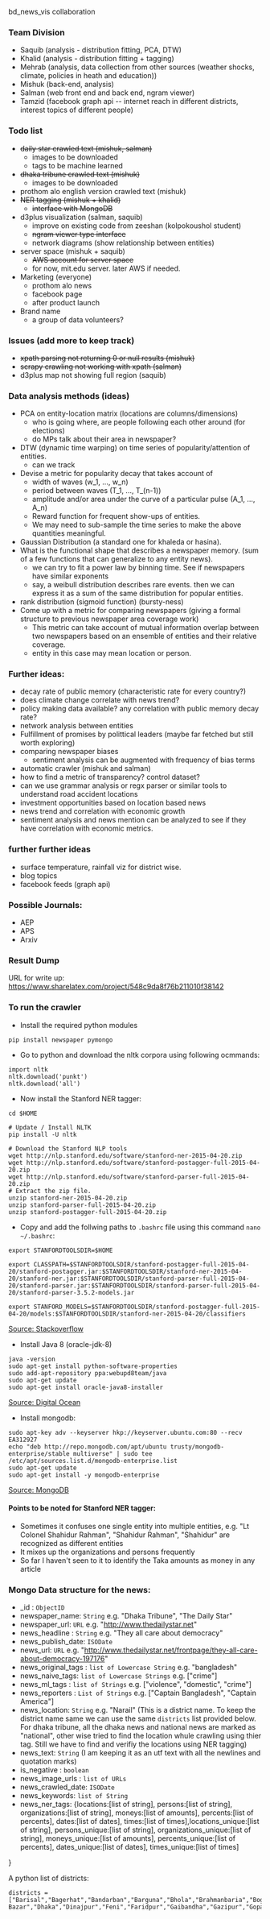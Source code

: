 bd_news_vis collaboration

### Team Division
- Saquib (analysis - distribution fitting, PCA, DTW)
- Khalid (analysis - distribution fitting + tagging)
- Mehrab (analysis, data collection from other sources (weather shocks, climate, policies in heath and education))
- Mishuk (back-end, analysis)
- Salman (web front end and back end, ngram viewer)
- Tamzid (facebook graph api -- internet reach in different districts, interest topics of different people)

### Todo list
- ~~daily star crawled text (mishuk, salman)~~
  - images to be downloaded
  - tags to be machine learned
- ~~dhaka tribune crawled text (mishuk)~~
  - images to be downloaded
- prothom alo english version crawled text (mishuk)
- ~~NER tagging (mishuk + khalid)~~
  - ~~interface with MongoDB~~
- d3plus visualization (salman, saquib)
  - improve on existing code from zeeshan (kolpokoushol student)
  - ~~ngram viewer type interface~~
  - network diagrams (show relationship between entities)
- server space (mishuk + saquib)
  - ~~AWS account for server space~~
  - for now, mit.edu server. later AWS if needed.
- Marketing (everyone)
  - prothom alo news
  - facebook page
  - after product launch
- Brand name
  - a group of data volunteers?

### Issues (add more to keep track)
- ~~xpath parsing not returning 0 or null results (mishuk)~~
- ~~scrapy crawling not working with xpath (salman)~~
- d3plus map not showing full region (saquib)

### Data analysis methods (ideas)
- PCA on entity-location matrix (locations are columns/dimensions)
  - who is going where, are people following each other around (for elections)
  - do MPs talk about their area in newspaper?
- DTW (dynamic time warping) on time series of popularity/attention of entities.
  - can we track 
- Devise a metric for popularity decay that takes account of
  - width of waves (w_1, ..., w_n)
  - period between waves (T_1, ..., T_(n-1))
  - amplitude and/or area under the curve of a particular pulse (A_1, ..., A_n)
  - Reward function for frequent show-ups of entities.
  - We may need to sub-sample the time series to make the above quantities meaningful.
- Gaussian Distribution (a standard one for khaleda or hasina). 
- What is the functional shape that describes a newspaper memory. (sum of a few functions that can generalize to any entity news).
  - we can try to fit a power law by binning time. See if newspapers have similar exponents
  - say, a weibull distribution describes rare events. then we can express it as a sum of the same distribution for popular entities.
- rank distribution (sigmoid function) (bursty-ness)
- Come up with a metric for comparing newspapers (giving a formal structure to previous newspaper area coverage work)
  - This metric can take account of mutual information overlap between two newspapers based on an ensemble of entities and their relative coverage.
  - entity in this case may mean location or person.

### Further ideas:
- decay rate of public memory (characteristic rate for every country?)
- does climate change correlate with news trend?
- policy making data available? any correlation with public memory decay rate?
- network analysis between entities
- Fulfillment of promises by polittical leaders (maybe far fetched but still worth exploring)
- comparing newspaper biases
  - sentiment analysis can be augmented with frequency of bias terms
- automatic crawler (mishuk and salman)
- how to find a metric of transparency? control dataset?
- can we use grammar analysis or regx parser or similar tools to understand road accident locations
- investment opportunities based on location based news
- news trend and correlation with economic growth
- sentiment analysis and news mention can be analyzed to see if they have correlation with economic metrics.

### further further ideas
- surface temperature, rainfall viz for district wise.
- blog topics
- facebook feeds (graph api)

### Possible Journals: 
- AEP
- APS
- Arxiv

### Result Dump
URL for write up: https://www.sharelatex.com/project/548c9da8f76b211010f38142

### To run the crawler

- Install the required python modules
```
pip install newspaper pymongo
```
- Go to python and download the nltk corpora using following ocmmands:
```
import nltk
nltk.download('punkt')
nltk.download('all')
```
- Now install the Stanford NER tagger:
```
cd $HOME

# Update / Install NLTK
pip install -U nltk

# Download the Stanford NLP tools
wget http://nlp.stanford.edu/software/stanford-ner-2015-04-20.zip
wget http://nlp.stanford.edu/software/stanford-postagger-full-2015-04-20.zip
wget http://nlp.stanford.edu/software/stanford-parser-full-2015-04-20.zip
# Extract the zip file.
unzip stanford-ner-2015-04-20.zip 
unzip stanford-parser-full-2015-04-20.zip 
unzip stanford-postagger-full-2015-04-20.zip
```
- Copy and add the follwing paths to `.bashrc` file using this command `nano ~/.bashrc`:
```
export STANFORDTOOLSDIR=$HOME

export CLASSPATH=$STANFORDTOOLSDIR/stanford-postagger-full-2015-04-20/stanford-postagger.jar:$STANFORDTOOLSDIR/stanford-ner-2015-04-20/stanford-ner.jar:$STANFORDTOOLSDIR/stanford-parser-full-2015-04-20/stanford-parser.jar:$STANFORDTOOLSDIR/stanford-parser-full-2015-04-20/stanford-parser-3.5.2-models.jar

export STANFORD_MODELS=$STANFORDTOOLSDIR/stanford-postagger-full-2015-04-20/models:$STANFORDTOOLSDIR/stanford-ner-2015-04-20/classifiers
```
[Source: Stackoverflow](http://stackoverflow.com/questions/13883277/stanford-parser-and-nltk/34112695#34112695)

- Install Java 8 (oracle-jdk-8)
```
java -version
sudo apt-get install python-software-properties
sudo add-apt-repository ppa:webupd8team/java
sudo apt-get update
sudo apt-get install oracle-java8-installer
```
[Source: Digital Ocean](https://www.digitalocean.com/community/tutorials/how-to-install-java-on-ubuntu-with-apt-get)
- Install mongodb:
```
sudo apt-key adv --keyserver hkp://keyserver.ubuntu.com:80 --recv EA312927
echo "deb http://repo.mongodb.com/apt/ubuntu trusty/mongodb-enterprise/stable multiverse" | sudo tee /etc/apt/sources.list.d/mongodb-enterprise.list
sudo apt-get update
sudo apt-get install -y mongodb-enterprise
```
[Source: MongoDB](https://docs.mongodb.org/manual/tutorial/install-mongodb-enterprise-on-ubuntu/)
#### Points to be noted for Stanford NER tagger:
- Sometimes it confuses one single entity into multiple entities, e.g. "Lt Colonel Shahidur Rahman", "Shahidur Rahman", "Shahidur" are recognized as different entities
- It mixes up the organizations and persons frequently
- So far I haven't seen to it to identify the Taka amounts as money in any article

### Mongo Data structure for the news:

- _id : `ObjectID`
- newspaper_name: `String` e.g. "Dhaka Tribune", "The Daily Star"
- newspaper_url: `URL` e.g. "http://www.thedailystar.net"
- news_headline : `String` e.g. "They all care about democracy"
- news_publish_date: `ISODate`
- news_url: `URL` e.g. "http://www.thedailystar.net/frontpage/they-all-care-about-democracy-197176"
- news_original_tags : `list of Lowercase String` e.g. "bangladesh"
- news_naive_tags: `list of Lowercase Strings` e.g. \["crime"\]
- news_ml_tags : `list of Strings` e.g. \["violence", "domestic", "crime"\]
- news_reporters : `List of Strings` e.g. ["Captain Bangladesh", "Captain America"]
- news_location: `String` e.g. "Narail" (This is a district name. To keep the district name same we can use the same `districts` list provided below. For dhaka tribune, all the dhaka news and national news are marked as "national", other wise tried to find the location whule crawling using thier tag. Still we have to find and verifiy the locations using NER tagging)
- news_text: `String` (I am keeping it as an utf text with all the newlines and quotation marks)
- is_negative : `boolean`
- news_image_urls : `list of URLs`
- news_crawled_date: `ISODate`
- news_keywords: `list of String`
- news_ner_tags: {locations:\[list of string\], persons:\[list of string\], organizations:\[list of string\], moneys:\[list of amounts\], percents:\[list of percents\], dates:\[list of dates\], times:\[list of times\],locations_unique:\[list of string\], persons_unique:\[list of string\], organizations_unique:\[list of string\], moneys_unique:\[list of amounts\], percents_unique:\[list of percents\], dates_unique:\[list of dates\], times_unique:\[list of times\]

}

A python list of districts:

```
districts = ["Barisal","Bagerhat","Bandarban","Barguna","Bhola","Brahmanbaria","Bogra","Chandpur","Chapainawabganj","Chittagong","Chuadanga","Comilla","Coxs Bazar","Dhaka","Dinajpur","Feni","Faridpur","Gaibandha","Gazipur","Gopalganj","Habiganj","Jessore","Jhalokati","Jamalpur","Joypurhat","Jhenaidah","Kurigram","Khulna","Khagrachhari","Kushtia","Kishoreganj","Lakshmipur","Lalmonirhat","Madaripur","Magura","Meherpur","Moulvibazar","Mymensingh","Manikganj","Munshiganj","Narail","Narayanganj","Noakhali","Naogaon","Narsingdi","Natore","Netrokona","Nilphamari","Pabna","Panchagarh","Patuakhali","Pirojpur","Rajshahi","Rajbari","Rangamati","Rangpur","Sylhet","Shariatpur","Satkhira","Sherpur","Sirajganj","Sunamgonj","Tangail","Thakurgaon"]
```
